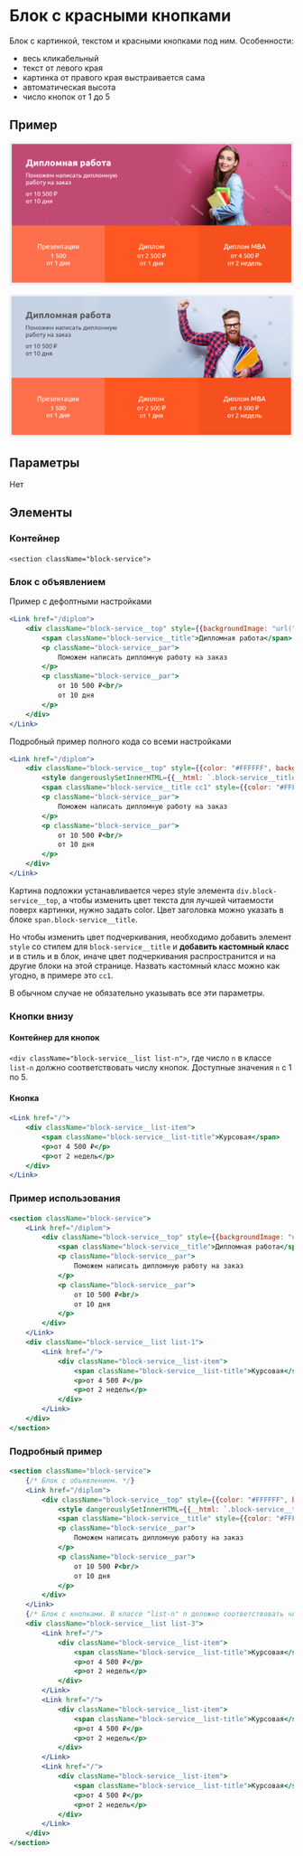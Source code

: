 # Блок с красными кнопками
Блок с картинкой, текстом и красными кнопками под ним.
Особенности:

* весь кликабельный
* текст от левого края
* картинка от правого края выстраивается сама
* автоматическая высота
* число кнопок от 1 до 5

## Пример
![блок с красными кнопками и белым текстом image](./redbtnblock1.png)

![блок с красными кнопками и серым текстом image](./redbtnblock2.png)

## Параметры
Нет

## Элементы
### Контейнер
`<section className="block-service">`
### Блок с объявлением
Пример с дефолтными настройками
```jsx
<Link href="/diplom">
    <div className="block-service__top" style={{backgroundImage: "url(" + require('static/images/services/presentation-bg.jpg') + ")"}}>
        <span className="block-service__title">Дипломная работа</span>
        <p className="block-service__par">
            Поможем написать дипломную работу на заказ
        </p>
        <p className="block-service__par">
            от 10 500 ₽<br/>
            от 10 дня
        </p>
    </div>
</Link>
```

Подробный пример полного кода со всеми настройками 
```jsx
<Link href="/diplom">
    <div className="block-service__top" style={{color: "#FFFFFF", backgroundImage: "url(" + require('static/images/services/course-work-bg.jpg') + ")"}}>
        <style dangerouslySetInnerHTML={{__html: `.block-service__title.cc1::after { background-color: blue; }`}}/>
        <span className="block-service__title cc1" style={{color: "#FFFFFF"}}>Дипломная работа</span>
        <p className="block-service__par">
            Поможем написать дипломную работу на заказ
        </p>
        <p className="block-service__par">
            от 10 500 ₽<br/>
            от 10 дня
        </p>
    </div>
</Link>
```
Картина подложки устанавливается через style элемента `div.block-service__top`,
а чтобы изменить цвет текста для лучшей читаемости поверх картинки, нужно задать color.
Цвет заголовка можно указать в блоке `span.block-service__title`.

Но чтобы изменить цвет подчеркивания, необходимо добавить элемент `style` со стилем для
`block-service__title` и **добавить кастомный класс** и в стиль и в блок, иначе цвет подчеркивания
распространится и на другие блоки на этой странице.
Назвать кастомный класс можно как угодно, в примере это `cc1`. 

В обычном случае не обязательно указывать все эти параметры.
 
### Кнопки внизу
#### Контейнер для кнопок
`<div className="block-service__list list-n">`,
где число `n` в классе `list-n` должно соответствовать числу кнопок.
Доступные значения `n` с 1 по 5.

#### Кнопка
```jsx
<Link href="/">
    <div className="block-service__list-item">
        <span className="block-service__list-title">Курсовая</span>
        <p>от 4 500 ₽</p>
        <p>от 2 недель</p>
    </div>
</Link>
```

### Пример использования
```jsx
<section className="block-service">
    <Link href="/diplom">
        <div className="block-service__top" style={{backgroundImage: "url(" + require('static/images/services/presentation-bg.jpg') + ")"}}>
            <span className="block-service__title">Дипломная работа</span>
            <p className="block-service__par">
                Поможем написать дипломную работу на заказ
            </p>
            <p className="block-service__par">
                от 10 500 ₽<br/>
                от 10 дня
            </p>
        </div>
    </Link>
    <div className="block-service__list list-1">
        <Link href="/">
            <div className="block-service__list-item">
                <span className="block-service__list-title">Курсовая</span>
                <p>от 4 500 ₽</p>
                <p>от 2 недель</p>
            </div>
        </Link>
    </div>
</section>
```
### Подробный пример

```jsx
<section className="block-service">
    {/* Блок с объявлением. */}
    <Link href="/diplom">
        <div className="block-service__top" style={{color: "#FFFFFF", backgroundImage: "url(" + require('static/images/services/course-work-bg.jpg') + ")"}}>
            <style dangerouslySetInnerHTML={{__html: `.block-service__title::after { background-color: blue; }`}}/>
            <span className="block-service__title" style={{color: "#FFFFFF"}}>Дипломная работа</span>
            <p className="block-service__par">
                Поможем написать дипломную работу на заказ
            </p>
            <p className="block-service__par">
                от 10 500 ₽<br/>
                от 10 дня
            </p>
        </div>
    </Link>
    {/* Блок с кнопками. В классе "list-n" n доложно соответствовать числу кнопок. */}
    <div className="block-service__list list-3">
        <Link href="/">
            <div className="block-service__list-item">
                <span className="block-service__list-title">Курсовая</span>
                <p>от 4 500 ₽</p>
                <p>от 2 недель</p>
            </div>
        </Link>
        <Link href="/">
            <div className="block-service__list-item">
                <span className="block-service__list-title">Курсовая</span>
                <p>от 4 500 ₽</p>
                <p>от 2 недель</p>
            </div>
        </Link>
        <Link href="/">
            <div className="block-service__list-item">
                <span className="block-service__list-title">Курсовая</span>
                <p>от 4 500 ₽</p>
                <p>от 2 недель</p>
            </div>
        </Link>
    </div>
</section>
```